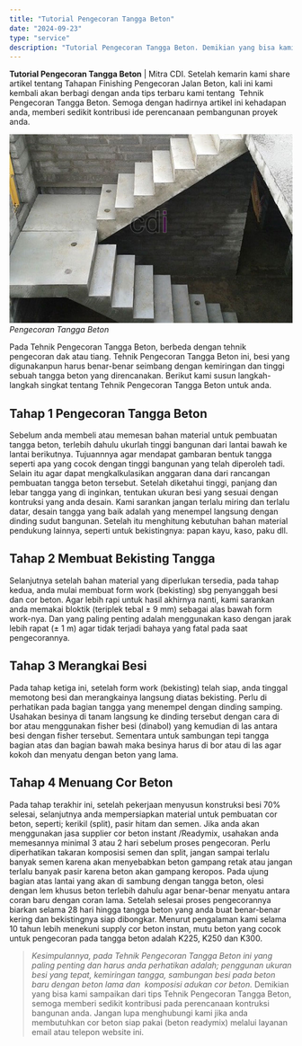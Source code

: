 ```yaml
---
title: "Tutorial Pengecoran Tangga Beton"
date: "2024-09-23"
type: "service"
description: "Tutorial Pengecoran Tangga Beton. Demikian yang bisa kami sampaikan dari tips Tehnik Pengecoran Tangga Beton, semoga memberi sedikit kontribusi pada perencan..."
---
```


**Tutorial Pengecoran Tangga Beton** | Mitra CDI. Setelah kemarin kami share artikel tentang Tahapan Finishing Pengecoran Jalan Beton, kali ini kami kembali akan berbagi dengan anda tips terbaru kami tentang  Tehnik Pengecoran Tangga Beton. Semoga dengan hadirnya artikel ini kehadapan anda, memberi sedikit kontribusi ide perencanaan pembangunan proyek anda.

![Pengecoran Tangga Beton](/images/blog/pengecoran-tangga-beton.jpg)
*Pengecoran Tangga Beton*

Pada Tehnik Pengecoran Tangga Beton, berbeda dengan tehnik pengecoran dak atau tiang. Tehnik Pengecoran Tangga Beton ini, besi yang digunakanpun harus benar-benar seimbang dengan kemiringan dan tinggi sebuah tangga beton yang direncanakan. Berikut kami susun langkah-langkah singkat tentang Tehnik Pengecoran Tangga Beton untuk anda.

 ## Tahap 1 Pengecoran Tangga Beton
    
Sebelum anda membeli atau memesan bahan material untuk pembuatan tangga beton, terlebih dahulu ukurlah tinggi bangunan dari lantai bawah ke lantai berikutnya. Tujuannnya agar mendapat gambaran bentuk tangga seperti apa yang cocok dengan tinggi bangunan yang telah diperoleh tadi. Selain itu agar dapat mengkalkulasikan anggaran dana dari rancangan pembuatan tangga beton tersebut. Setelah diketahui tinggi, panjang dan lebar tangga yang di inginkan, tentukan ukuran besi yang sesuai dengan kontruksi yang anda desain. Kami sarankan jangan terlalu miring dan terlalu datar, desain tangga yang baik adalah yang menempel langsung dengan dinding sudut bangunan. Setelah itu menghitung kebutuhan bahan material pendukung lainnya, seperti untuk bekistingnya: papan kayu, kaso, paku dll.

 ## Tahap 2 Membuat Bekisting Tangga
    
Selanjutnya setelah bahan material yang diperlukan tersedia, pada tahap kedua, anda mulai membuat form work (bekisting) sbg penyanggah besi dan cor beton. Agar lebih rapi untuk hasil akhirnya nanti, kami sarankan anda memakai bloktik (teriplek tebal ± 9 mm) sebagai alas bawah form work-nya. Dan yang paling penting adalah menggunakan kaso dengan jarak lebih rapat (± 1 m) agar tidak terjadi bahaya yang fatal pada saat pengecorannya.

 ## Tahap 3 Merangkai Besi
    
Pada tahap ketiga ini, setelah form work (bekisting) telah siap, anda tinggal memotong besi dan merangkainya langsung diatas bekisting. Perlu di perhatikan pada bagian tangga yang menempel dengan dinding samping. Usahakan besinya di tanam langsung ke dinding tersebut dengan cara di bor atau menggunakan fisher besi (dinabol) yang kemudian di las antara besi dengan fisher tersebut. Sementara untuk sambungan tepi tangga bagian atas dan bagian bawah maka besinya harus di bor atau di las agar kokoh dan menyatu dengan beton yang lama.

 ## Tahap 4 Menuang Cor Beton
    
Pada tahap terakhir ini, setelah pekerjaan menyusun konstruksi besi 70% selesai, selanjutnya anda mempersiapkan material untuk pembuatan cor beton, seperti; kerikil (split), pasir hitam dan semen. Jika anda akan menggunakan jasa supplier cor beton instant /Readymix, usahakan anda memesannya minimal 3 atau 2 hari sebelum proses pengecoran. Perlu diperhatikan takaran komposisi semen dan split, jangan sampai terlalu banyak semen karena akan menyebabkan beton gampang retak atau jangan terlalu banyak pasir karena beton akan gampang keropos. Pada ujung bagian atas lantai yang akan di sambung dengan tangga beton, olesi dengan lem khusus beton terlebih dahulu agar benar-benar menyatu antara coran baru dengan coran lama. Setelah selesai proses pengecorannya biarkan selama 28 hari hingga tangga beton yang anda buat benar-benar kering dan bekistingnya siap dibongkar.
Menurut pengalaman kami selama 10 tahun lebih menekuni supply cor beton instan, mutu beton yang cocok untuk pengecoran pada tangga beton adalah K225, K250 dan K300.
> _Kesimpulannya, pada Tehnik Pengecoran Tangga Beton ini yang paling penting dan harus anda perhatikan adalah; penggunan ukuran besi yang tepat, kemiringan tangga, sambungan besi pada beton baru dengan beton lama dan  komposisi adukan cor beton._
Demikian yang bisa kami sampaikan dari tips Tehnik Pengecoran Tangga Beton, semoga memberi sedikit kontribusi pada perencanaan kontruksi bangunan anda. Jangan lupa menghubungi kami jika anda membutuhkan cor beton siap pakai (beton readymix) melalui layanan email atau telepon website ini.
